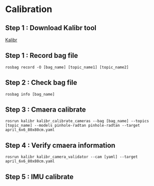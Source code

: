 # Calibration
## Step 1 : Download Kalibr tool
[Kalibr](https://github.com/ethz-asl/kalibr)

## Step 1 : Record bag file
```
rosbag record -O [bag_name] [topic_name1] [topic_name2]
```

## Step 2 :  Check bag file
```
rosbag info [bag_name]
```

## Step 3 : Cmaera calibrate
```
rosrun kalibr kalibr_calibrate_cameras --bag [bag_name] --topics [topic_name] --models pinhole-radtan pinhole-radtan --target april_6x6_80x80cm.yaml
```

## Step 4 : Verify cmaera information
```
rosrun kalibr kalibr_camera_validator --cam [yaml] --target april_6x6_80x80cm.yaml
```

## Step 5 : IMU calibrate
```


